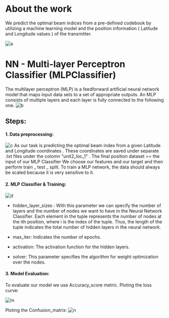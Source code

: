 # About the work
We predict the optimal beam indices from a pre-defined codebook by utilizing a machine learning model and the position information ( Latitude and Longitude values ) of the transmitter.

![a](https://user-images.githubusercontent.com/80635318/208714173-86cc8bc7-7974-4847-8f2b-f75e5694f3a5.PNG)

# NN - Multi-layer Perceptron Classifier (MLPClassifier)

The multilayer perceptron (MLP) is a feedforward artificial neural network model that maps input data sets to a set of appropriate outputs.
An MLP consists of multiple layers and each layer is fully connected to the following one. 
![b](https://user-images.githubusercontent.com/80635318/208714544-083873c8-51b9-4bc7-b824-8df14a245f90.PNG)

## Steps:
#### 1. Data preprocessing:
![c](https://user-images.githubusercontent.com/80635318/208715109-75ca4f11-def7-4a2e-acf9-8935c8690aea.PNG)
As our task is predicting the optimal beam index from a given Latitude and Longitude coordinates .
These coordinates are saved under separate .txt files under the colomn "unit2_loc_1" . The final position dataset == the input of our MLP Classifier
We choose our features and our target and then perform train _ test _ split. To train a MLP network, the data should always be scaled because it is very sensitive to it.

#### 2. MLP Classifier & Training:

![d](https://user-images.githubusercontent.com/80635318/208715670-2f220176-ba04-44a5-8f07-cfd529397294.PNG)

- hidden_layer_sizes : With this parameter we can specify the number of layers and the number of nodes we want to have in the Neural Network Classifier. Each element in the tuple represents the number of nodes at the ith position, where i is the index of the tuple. Thus, the length of the tuple indicates the total number of hidden layers in the neural network.

- max_iter:   Indicates the number of epochs.

- activation: The activation function for the hidden layers.

- solver: This parameter specifies the algorithm for weight optimization over the nodes.

#### 3. Model Evaluation:
To evaluate our model we use Accuracy_score metric.
Ploting the loss curve:

![m](https://user-images.githubusercontent.com/80635318/208716043-c65b842d-6d57-468e-815a-5a8c7b62fff3.PNG)

Ploting the Confusion_matrix:
![n](https://user-images.githubusercontent.com/80635318/208716178-cdbc8e33-f1bd-4941-b5f8-14cc064815f2.PNG)



